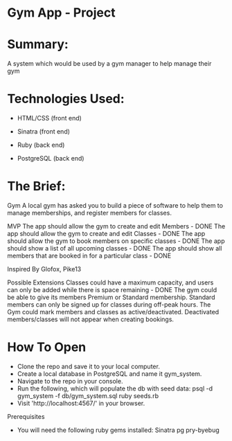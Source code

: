# Gym App - Project

# Summary:

A system which would be used by a gym manager to help manage their gym

# Technologies Used:

- HTML/CSS (front end)
- Sinatra (front end)

- Ruby (back end)
- PostgreSQL (back end)


# The Brief: 

Gym
A local gym has asked you to build a piece of software to help them to manage memberships, and register members for classes.

MVP
The app should allow the gym to create and edit Members - DONE
The app should allow the gym to create and edit Classes - DONE
The app should allow the gym to book members on specific classes - DONE
The app should show a list of all upcoming classes - DONE
The app should show all members that are booked in for a particular class - DONE

Inspired By
Glofox, Pike13

Possible Extensions
Classes could have a maximum capacity, and users can only be added while there is space remaining - DONE
The gym could be able to give its members Premium or Standard membership. Standard members can only be signed up for classes during off-peak hours.
The Gym could mark members and classes as active/deactivated. Deactivated members/classes will not appear when creating bookings.

# How To Open
- Clone the repo and save it to your local computer.
- Create a local database in PostgreSQL and name it gym_system.
- Navigate to the repo in your console.
- Run the following, which will populate the db with seed data:
    psql -d gym_system -f db/gym_system.sql
    ruby seeds.rb
- Visit 'http://localhost:4567/' in your browser.

Prerequisites
- You will need the following ruby gems installed:
  Sinatra
  pg
  pry-byebug
